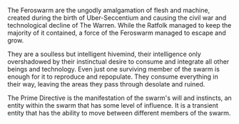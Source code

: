 The Feroswarm are the ungodly amalgamation of flesh and machine, created during the birth of Uber-Seccentium and causing the civil war and technological decline of The Warren. While the Ratfolk managed to keep the majority of it contained, a force of the Feroswarm managed to escape and grow.

They are a soulless but intelligent hivemind, their intelligence only overshadowed by their instinctual desire to consume and integrate all other beings and technology. Even just one surviving member of the swarm is enough for it to reproduce and repopulate. They consume everything in their way, leaving the areas they pass through desolate and ruined.

The Prime Directive is the manifestation of the swarm's will and instincts, an entity within the swarm that has some level of influence. It is a transient entity that has the ability to move between different members of the swarm.
